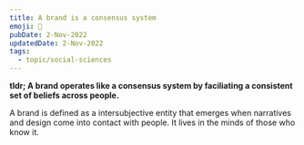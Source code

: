 ```yaml
---
title: A brand is a consensus system
emoji: 🤝
pubDate: 2-Nov-2022
updatedDate: 2-Nov-2022
tags:
  - topic/social-sciences
---
```


**tldr; A brand operates like a consensus system by faciliating a consistent set of beliefs across people.**

A brand is defined as a intersubjective entity that emerges when narratives and design come into contact with people. It lives in the minds of those who know it.